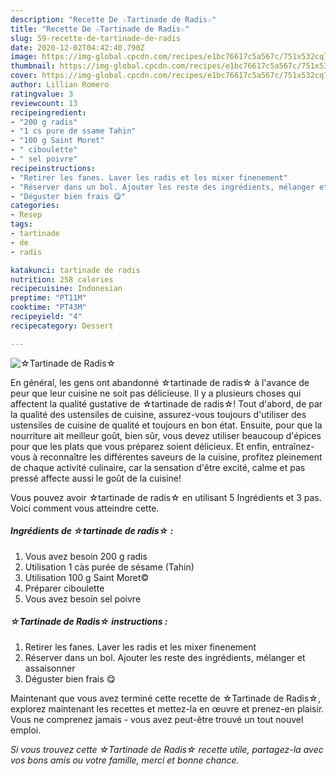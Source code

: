 ```yaml
---
description: "Recette De ☆Tartinade de Radis☆"
title: "Recette De ☆Tartinade de Radis☆"
slug: 59-recette-de-tartinade-de-radis
date: 2020-12-02T04:42:40.790Z
image: https://img-global.cpcdn.com/recipes/e1bc76617c5a567c/751x532cq70/☆tartinade-de-radis☆-photo-principale-de-la-recette.jpg
thumbnail: https://img-global.cpcdn.com/recipes/e1bc76617c5a567c/751x532cq70/☆tartinade-de-radis☆-photo-principale-de-la-recette.jpg
cover: https://img-global.cpcdn.com/recipes/e1bc76617c5a567c/751x532cq70/☆tartinade-de-radis☆-photo-principale-de-la-recette.jpg
author: Lillian Romero
ratingvalue: 3
reviewcount: 13
recipeingredient:
- "200 g radis"
- "1 cs pure de ssame Tahin"
- "100 g Saint Moret"
- " ciboulette"
- " sel poivre"
recipeinstructions:
- "Retirer les fanes. Laver les radis et les mixer finenement"
- "Réserver dans un bol. Ajouter les reste des ingrédients, mélanger et assaisonner"
- "Déguster bien frais 😋"
categories:
- Resep
tags:
- tartinade
- de
- radis

katakunci: tartinade de radis 
nutrition: 258 calories
recipecuisine: Indonesian
preptime: "PT11M"
cooktime: "PT43M"
recipeyield: "4"
recipecategory: Dessert

---
```



![☆Tartinade de Radis☆](https://img-global.cpcdn.com/recipes/e1bc76617c5a567c/751x532cq70/☆tartinade-de-radis☆-photo-principale-de-la-recette.jpg)

En général, les gens ont abandonné ☆tartinade de radis☆ à l'avance de peur que leur cuisine ne soit pas délicieuse. Il y a plusieurs choses qui affectent la qualité gustative de ☆tartinade de radis☆! Tout d'abord, de par la qualité des ustensiles de cuisine, assurez-vous toujours d'utiliser des ustensiles de cuisine de qualité et toujours en bon état. Ensuite, pour que la nourriture ait meilleur goût, bien sûr, vous devez utiliser beaucoup d'épices pour que les plats que vous préparez soient délicieux. Et enfin, entraînez-vous à reconnaître les différentes saveurs de la cuisine, profitez pleinement de chaque activité culinaire, car la sensation d'être excité, calme et pas pressé affecte aussi le goût de la cuisine!

<!--inarticleads1-->

Vous pouvez avoir ☆tartinade de radis☆ en utilisant 5 Ingrédients et 3 pas. Voici comment vous atteindre cette.

##### Ingrédients de ☆tartinade de radis☆ :

1. Vous avez besoin 200 g radis
1. Utilisation 1 càs purée de sésame (Tahin)
1. Utilisation 100 g Saint Moret©
1. Préparer  ciboulette
1. Vous avez besoin  sel poivre




<!--inarticleads2-->

##### ☆Tartinade de Radis☆ instructions :

1. Retirer les fanes. Laver les radis et les mixer finenement
1. Réserver dans un bol. Ajouter les reste des ingrédients, mélanger et assaisonner
1. Déguster bien frais 😋




<!--inarticleads1-->

<p>
Maintenant que vous avez terminé cette recette de ☆Tartinade de Radis☆, explorez maintenant les recettes et mettez-la en œuvre et prenez-en plaisir. Vous ne comprenez jamais - vous avez peut-être trouvé un tout nouvel emploi.
</p>

<p>
<i>Si vous trouvez cette ☆Tartinade de Radis☆ recette utile, partagez-la avec vos bons amis ou votre famille, merci et bonne chance.</i>
</p>
